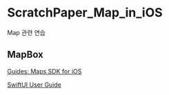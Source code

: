 # ScratchPaper_Map_in_iOS
Map 관련 연습

## MapBox

[Guides: Maps SDK for iOS](https://docs.mapbox.com/ios/maps/guides/)
<br/>

[SwiftUI User Guide](https://docs.mapbox.com/ios/maps/api/11.0.0/documentation/mapboxmaps/swiftui-user-guide)
